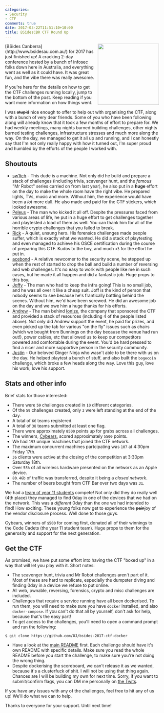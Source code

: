 ```yaml
---
categories:
- Security
- CTF
comments: true
date: 2017-03-22T11:51:10+10:00
title: BSidesCBR CTF Round Up
---
```


<img style="float: right; margin-left: 5px; margin-bototm: 5px" src="/uploads/2017/03/bsides/bsides-ctf.png" width="200px"/>
[BSides Canberra](http://www.bsidesau.com.au/) for 2017 has just finished up! A cracking 2-day conference hosted by a bunch of infosec folks down here in Australia, and everything went as well as it could have. It was great fun, and the vibe there was really awesome.

If you're here for the details on how to get the CTF challenges running locally, jump to the bottom of the post. Keep reading if you want more information on how things went.

I was ~~stupid~~ nice enough to offer to help out with organising the CTF, along with a bunch of very dear friends. Some of you who have been following along will already know that it took a few months of effort to prepare for. We had weekly meetings, many nights burned building challenges, other nights burned testing challenges, infrastructure stresses and much more along the way. On the day, we managed to get it all up and running, and I can honestly say that I'm not only really happy with how it turned out, I'm super proud and humbled by the efforts of the people I worked with.

## Shoutouts

* [sw1tch](https://twitter.com/__sw1tch__) - This dude is a machine. Not only did he build and prepare a stack of challenges (including trivia, scavenger hunt, and the _famous_ "Mr Robot" series carried on from last year), he also put in a **huge** effort on the day to make the whole room have the right vibe. He prepared lights, TVs, music and more. Without him, the experience would have been a _lot_ more dull. He also made and paid for the CTF stickers, which looked awesome.
* [Peleus](https://twitter.com/0x42424242) - The man who kicked it all off. Despite the pressures faced from various areas of life, he put in a huge effort to get challenges together and playtested a load of them as well. You can thank him for all of the horrible crypto challenges that you failed to break.
* [Rick](https://twitter.com/rickoates) - A quiet, unsung hero. His forensics challenges made people suffer, which is exactly what we wanted. He did a stack of playtesting and even managed to achieve his OSCE certification during the course of preparing this CTF. Kudos to the boy, and much `<3` for the effort he put in.
* [acebond](https://twitter.com/aceb0nd) - A relative newcomer to the security scene, he stepped up when the rest of started to drop the ball and build a number of reversing and web challenges. It's no easy to work with people like me in such cases, but he made it all happen and did a fantastic job. Huge props to this boy.
* [Joffy](https://twitter.com/Joflixen) - The man who had to keep the infra going! This is no small job, and he was all over it like a cheap suit. Joff is the kind of person that nobody seems to see because he's frantically battling behind the scenes. Without him, we'd have been screwed. He did an awesome job on the day and we owe him a huge thanks for his efforts.
* [Andrew](https://twitter.com/andrew__muller) - The man behind [Ionize](https://twitter.com/1onize), the company that sponsored the CTF and provided a stack of resources (including 4 of the people listed above). Not only did Andrew support the event, he paid for prizes, and even picked up the tab for various "on the fly" issues such as chairs (which we bought from Bunnings on the day because the venue had run out!), power cables, etc that allowed us to keep our competitors powered and comfortable during the event. You'd be hard pressed to find a nicer and more supportive person in the security community.
* [Justin](https://twitter.com/justinsteven) - Our beloved Ginger Ninja who wasn't able to be there with us on the day. He helped playtest a bunch of stuff, and also built the `bogecoin` challenge, which broke a few heads along the way. Love this guy, love his work, love his support.

## Stats and other info

Brief stats for those interested:

* There were `59` challenges created in `10` different categories.
* Of the `59` challenges created, only `3` were left standing at the end of the day.
* A total of `66` teams registered.
* A total of `38` teams submitted at least one flag.
* There were approximately `8500` points up for grabs across all challenges.
* The winners, [Cybears](https://twitter.com/cybearsCTF), scored approximately `5500` points.
* We had `193` unique machines that joined the CTF network.
* The maximum concurrent machines partcipating was `107` at 4:30pm Friday 17th.
* `36` clients were active at the closing of the competition at 3:30pm Saturday 18th.
* Over `55%` of all wireless hardware presented on the network as an Apple device.
* `80.4Gb` of traffic was transferred, despite it being a _closed network_.
* The number of beers bought from CTF Bar over two days was `31`.


We had a [team of year 11 students](https://twitter.com/CodeCadets) compete! Not only did they do really well (4th place) they managed to find 0day in one of the devices that we had on the network. This was a _different_ 0day than the one we had intended to find! How exciting. These young folks now get to experience the ~~pain~~joy of the vendor disclosure process. Well done to those guys.

Cybears, winners of `$500` for coming first, donated all of their winnings to the Code Cadets (the year 11 student team). Huge props to them for the generosity and support for the next generation.

## Get the CTF

As promised, we have put some effort into having the CTF "boxed up" in a way that will let you play with it. Short notes:

* The scavenger hunt, trivia and Mr Robot challenges aren't part of it. Most of these are hard to replicate, especially the dumpster diving and finding 0day in a device we refuse to put online.
* All web, pwnable, reversing, forensics, crypto and misc challenges are included.
* Challenges that require a service running have all been dockerised. To run them, you will need to make sure you have `docker` installed, and also `docker-compose`. If you can't do that all by yourself, don't ask for help, because that's the easy part!
* To get access to the challenges, you'll need to open a command prompt and run the following:

```
$ git clone https://github.com/OJ/bsides-2017-ctf-docker
```

* Have a look at the [main README](https://github.com/OJ/bsides-2017-ctf-docker) first. Each challenge should have it's own README with specific details. Make sure you read the whole README before you start the challenge, to make sure you're not doing the wrong thing.
* Despite dockerising the scoreboard, we can't release it as we wanted, because it's a clusterfuck of shit. I will not be using that thing again. Chances are I will be building my own for next time. Sorry, if you want to submit/confirm flags, you can DM me personally on [the Twits](https://twitter.com/TheColonial).

If you have any issues with any of the challenges, feel free to hit any of us up! We'll do what we can to help.

Thanks to everyone for your support. Until next time!
